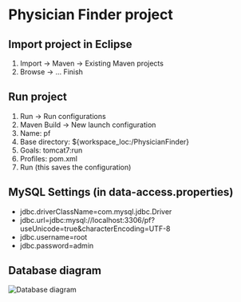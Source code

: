 # Physician Finder project

## Import project in Eclipse

1. Import -> Maven -> Existing Maven projects
2. Browse -> ... Finish

## Run project

1. Run -> Run configurations
2. Maven Build -> New launch configuration 
3. Name: pf 
4. Base directory: ${workspace_loc:/PhysicianFinder} 
5. Goals: tomcat7:run
6. Profiles: pom.xml 
7. Run (this saves the configuration)

## MySQL Settings (in data-access.properties)

* jdbc.driverClassName=com.mysql.jdbc.Driver
* jdbc.url=jdbc:mysql://localhost:3306/pf?useUnicode=true&characterEncoding=UTF-8
* jdbc.username=root
* jdbc.password=admin

## Database diagram

![Database diagram](http://i.imgur.com/vYggZQI.png)


